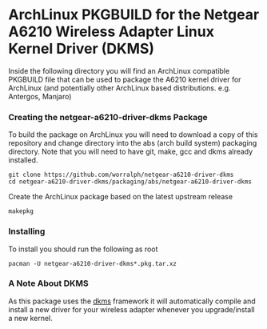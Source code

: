 # ArchLinux PKGBUILD for the Netgear A6210 Wireless Adapter Linux Kernel Driver (DKMS)

Inside the following directory you will find an ArchLinux compatible PKGBUILD file that can be used to package the A6210 kernel driver for ArchLinux (and potentially other ArchLinux based distributions. e.g. Antergos, Manjaro)

### Creating the netgear-a6210-driver-dkms Package

To build the package on ArchLinux you will need to download a copy of this repository and change directory into the abs (arch build system) packaging directory. Note that you will need to have git, make, gcc and dkms 
already installed.

```
git clone https://github.com/worralph/netgear-a6210-driver-dkms
cd netgear-a6210-driver-dkms/packaging/abs/netgear-a6210-driver-dkms
```

Create the ArchLinux package based on the latest upstream release

```
makepkg
```

### Installing

To install you should run the following as root

```
pacman -U netgear-a6210-driver-dkms*.pkg.tar.xz
```

### A Note About DKMS

As this package uses the [dkms](https://wiki.archlinux.org/index.php/Dynamic_Kernel_Module_Support "DKMS") framework it will automatically compile and install a new driver for your wireless adapter whenever you upgrade/install a 
new kernel.

